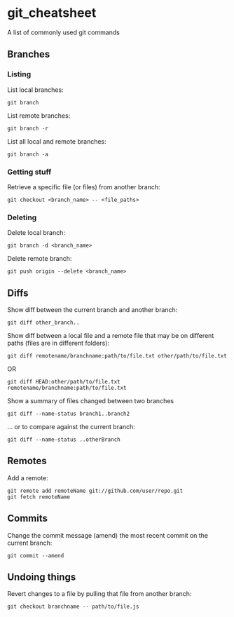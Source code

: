 # git_cheatsheet
A list of commonly used git commands

## Branches

### Listing

List local branches:
```
git branch
```

List remote branches:
```
git branch -r
```

List all local and remote branches:
```
git branch -a
```

### Getting stuff

Retrieve a specific file (or files) from another branch:
```
git checkout <branch_name> -- <file_paths>
```

### Deleting

Delete local branch:
```
git branch -d <branch_name>
```

Delete remote branch:
```
git push origin --delete <branch_name>
```

## Diffs
Show diff between the current branch and another branch:
```
git diff other_branch..
```

Show diff between a local file and a remote file that may be on different paths (files are in different folders):
```
git diff remotename/branchname:path/to/file.txt other/path/to/file.txt
```
OR
```
git diff HEAD:other/path/to/file.txt remotename/branchname:path/to/file.txt
```

Show a summary of files changed between two branches
```
git diff --name-status branch1..branch2
```
... or to compare against the current branch:
```
git diff --name-status ..otherBranch
```

## Remotes
Add a remote:
```
git remote add remoteName git://github.com/user/repo.git
git fetch remoteName
```

## Commits
Change the commit message (amend) the most recent commit on the current branch:
```
git commit --amend
```

## Undoing things
Revert changes to a file by pulling that file from another branch:
```
git checkout branchname -- path/to/file.js
```
